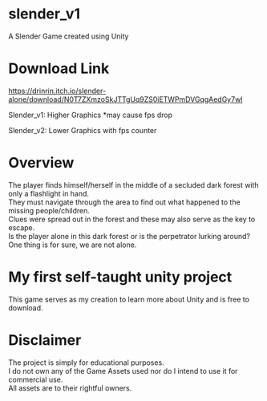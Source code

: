 # slender_v1
A Slender Game created using Unity

# Download Link
https://drinrin.itch.io/slender-alone/download/N0T7ZXmzoSkJTTgUq9ZS0iETWPmDVGqgAedGy7wl

Slender_v1: Higher Graphics *may cause fps drop

Slender_v2: Lower Graphics with fps counter
  
# Overview
The player finds himself/herself in the middle of a secluded dark forest with only a flashlight in hand. <br>
They must navigate through the area to find out what happened to the missing people/children. <br>
Clues were spread out in the forest and these may also serve as the key to escape.<br>
Is the player alone in this dark forest or is the perpetrator lurking around?<br>
One thing is for sure, we are not alone.

# My first self-taught unity project
This game serves as my creation to learn more about Unity and is free to download.

# Disclaimer
The project is simply for educational purposes.<br>
I do not own any of the Game Assets used nor do I intend to use it for commercial use.<br>
All assets are to their rightful owners.

